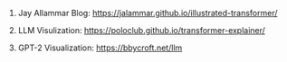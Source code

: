 1. Jay Allammar Blog: https://jalammar.github.io/illustrated-transformer/

2. LLM Visulization: https://poloclub.github.io/transformer-explainer/

3. GPT-2 Visualization: https://bbycroft.net/llm